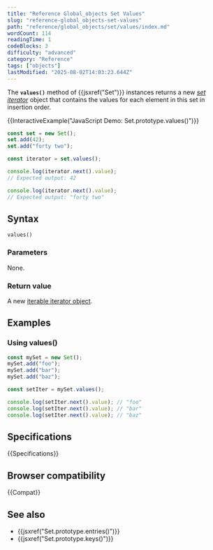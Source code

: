 ```yaml
---
title: "Reference Global_objects Set Values"
slug: "reference-global_objects-set-values"
path: "reference/global_objects/set/values/index.md"
wordCount: 114
readingTime: 1
codeBlocks: 3
difficulty: "advanced"
category: "Reference"
tags: ["objects"]
lastModified: "2025-08-02T14:03:23.644Z"
---
```



The **`values()`** method of {{jsxref("Set")}} instances returns a new _[set iterator](/en-US/docs/Web/JavaScript/Reference/Global_Objects/Iterator)_ object that contains the values for each element in this set in insertion order.

{{InteractiveExample("JavaScript Demo: Set.prototype.values()")}}

```js interactive-example
const set = new Set();
set.add(42);
set.add("forty two");

const iterator = set.values();

console.log(iterator.next().value);
// Expected output: 42

console.log(iterator.next().value);
// Expected output: "forty two"
```

## Syntax

```js-nolint
values()
```

### Parameters

None.

### Return value

A new [iterable iterator object](/en-US/docs/Web/JavaScript/Reference/Global_Objects/Iterator).

## Examples

### Using values()

```js
const mySet = new Set();
mySet.add("foo");
mySet.add("bar");
mySet.add("baz");

const setIter = mySet.values();

console.log(setIter.next().value); // "foo"
console.log(setIter.next().value); // "bar"
console.log(setIter.next().value); // "baz"
```

## Specifications

{{Specifications}}

## Browser compatibility

{{Compat}}

## See also

- {{jsxref("Set.prototype.entries()")}}
- {{jsxref("Set.prototype.keys()")}}
